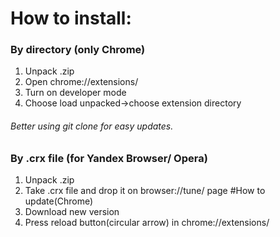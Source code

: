 # How to install:
### By directory (only Chrome)
1. Unpack .zip
2. Open chrome://extensions/
3. Turn on developer mode
4. Choose load unpacked->choose extension directory 
###### Better using git clone for easy updates.

### By .crx file (for Yandex Browser/ Opera)
1. Unpack .zip
2. Take .crx file and drop it on browser://tune/ page
#How to update(Chrome)
1. Download new version
2. Press reload button(circular arrow) in chrome://extensions/
